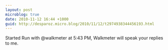 ```yaml
---
layout: post
microblog: true
date: 2010-11-12 16:44 +1000
guid: http://desparoz.micro.blog/2010/11/12/t2974938344456193.html
---
```

Started Run with @walkmeter at 5:43 PM, Walkmeter will speak your replies to me.
